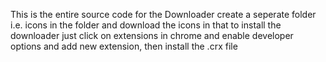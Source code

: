 This is the entire source code for the Downloader
create a seperate folder i.e. icons in the folder and download the icons in that
to install the downloader just click on extensions in chrome and enable developer options and add new extension, then install the .crx file
